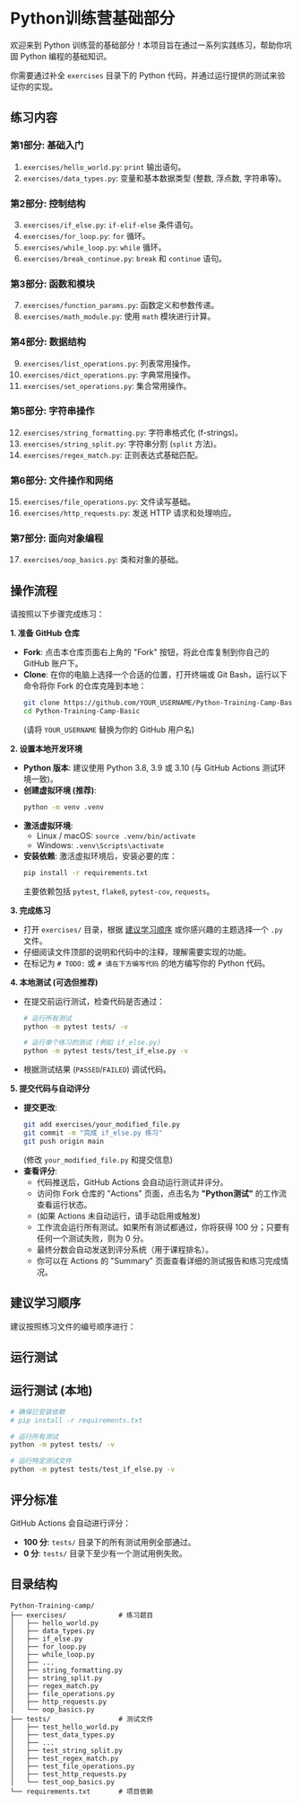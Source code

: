 # Python训练营基础部分

欢迎来到 Python 训练营的基础部分！本项目旨在通过一系列实践练习，帮助你巩固 Python 编程的基础知识。

你需要通过补全 `exercises` 目录下的 Python 代码，并通过运行提供的测试来验证你的实现。

## 练习内容 

### 第1部分: 基础入门
1.  `exercises/hello_world.py`: `print` 输出语句。
2.  `exercises/data_types.py`: 变量和基本数据类型 (整数, 浮点数, 字符串等)。

### 第2部分: 控制结构
3.  `exercises/if_else.py`: `if-elif-else` 条件语句。
4.  `exercises/for_loop.py`: `for` 循环。
5.  `exercises/while_loop.py`: `while` 循环。
6.  `exercises/break_continue.py`: `break` 和 `continue` 语句。

### 第3部分: 函数和模块
7.  `exercises/function_params.py`: 函数定义和参数传递。
8.  `exercises/math_module.py`: 使用 `math` 模块进行计算。

### 第4部分: 数据结构
9.  `exercises/list_operations.py`: 列表常用操作。
10. `exercises/dict_operations.py`: 字典常用操作。
11. `exercises/set_operations.py`: 集合常用操作。

### 第5部分: 字符串操作
12. `exercises/string_formatting.py`: 字符串格式化 (f-strings)。
13. `exercises/string_split.py`: 字符串分割 (`split` 方法)。
14. `exercises/regex_match.py`: 正则表达式基础匹配。

### 第6部分: 文件操作和网络
15. `exercises/file_operations.py`: 文件读写基础。
16. `exercises/http_requests.py`: 发送 HTTP 请求和处理响应。

### 第7部分: 面向对象编程
17. `exercises/oop_basics.py`: 类和对象的基础。

## 操作流程

请按照以下步骤完成练习：

**1. 准备 GitHub 仓库**

*   **Fork**: 点击本仓库页面右上角的 "Fork" 按钮，将此仓库复制到你自己的 GitHub 账户下。
*   **Clone**: 在你的电脑上选择一个合适的位置，打开终端或 Git Bash，运行以下命令将你 Fork 的仓库克隆到本地：
    ```bash
    git clone https://github.com/YOUR_USERNAME/Python-Training-Camp-Basic.git
    cd Python-Training-Camp-Basic
    ```
    (请将 `YOUR_USERNAME` 替换为你的 GitHub 用户名)

**2. 设置本地开发环境**

*   **Python 版本**: 建议使用 Python 3.8, 3.9 或 3.10 (与 GitHub Actions 测试环境一致)。
*   **创建虚拟环境 (推荐)**:
    ```bash
    python -m venv .venv
    ```
*   **激活虚拟环境**:
    *   Linux / macOS: `source .venv/bin/activate`
    *   Windows: `.venv\Scripts\activate`
*   **安装依赖**: 激活虚拟环境后，安装必要的库：
    ```bash
    pip install -r requirements.txt
    ```
    主要依赖包括 `pytest`, `flake8`, `pytest-cov`, `requests`。

**3. 完成练习**

*   打开 `exercises/` 目录，根据 [建议学习顺序](#建议学习顺序) 或你感兴趣的主题选择一个 `.py` 文件。
*   仔细阅读文件顶部的说明和代码中的注释，理解需要实现的功能。
*   在标记为 `# TODO:` 或 `# 请在下方编写代码` 的地方编写你的 Python 代码。

**4. 本地测试 (可选但推荐)**

*   在提交前运行测试，检查代码是否通过：
    ```bash
    # 运行所有测试
    python -m pytest tests/ -v
    
    # 运行单个练习的测试 (例如 if_else.py)
    python -m pytest tests/test_if_else.py -v
    ```
*   根据测试结果 (`PASSED`/`FAILED`) 调试代码。

**5. 提交代码与自动评分**

*   **提交更改**: 
    ```bash
    git add exercises/your_modified_file.py
    git commit -m "完成 if_else.py 练习"
    git push origin main
    ```
    (修改 `your_modified_file.py` 和提交信息)
*   **查看评分**: 
    *   代码推送后，GitHub Actions 会自动运行测试并评分。
    *   访问你 Fork 仓库的 "Actions" 页面，点击名为 **"Python测试"** 的工作流查看运行状态。
    *   (如果 Actions 未自动运行，请手动启用或触发)
    *   工作流会运行所有测试。如果所有测试都通过，你将获得 100 分；只要有任何一个测试失败，则为 0 分。
    *   最终分数会自动发送到评分系统（用于课程排名）。
    *   你可以在 Actions 的 "Summary" 页面查看详细的测试报告和练习完成情况。

## 建议学习顺序

建议按照练习文件的编号顺序进行：

## 运行测试

## 运行测试 (本地)

```bash
# 确保已安装依赖
# pip install -r requirements.txt

# 运行所有测试
python -m pytest tests/ -v

# 运行特定测试文件
python -m pytest tests/test_if_else.py -v
```

## 评分标准

GitHub Actions 会自动进行评分：
*   **100 分**: `tests/` 目录下的所有测试用例全部通过。
*   **0 分**: `tests/` 目录下至少有一个测试用例失败。

## 目录结构

```
Python-Training-camp/
├── exercises/             # 练习题目
│   ├── hello_world.py
│   ├── data_types.py
│   ├── if_else.py
│   ├── for_loop.py
│   ├── while_loop.py
│   ├── ...
│   ├── string_formatting.py
│   ├── string_split.py
│   ├── regex_match.py
│   ├── file_operations.py
│   ├── http_requests.py
│   └── oop_basics.py
├── tests/                 # 测试文件
│   ├── test_hello_world.py
│   ├── test_data_types.py
│   ├── ...
│   ├── test_string_split.py
│   ├── test_regex_match.py
│   ├── test_file_operations.py
│   ├── test_http_requests.py
│   └── test_oop_basics.py
└── requirements.txt       # 项目依赖
``` 
